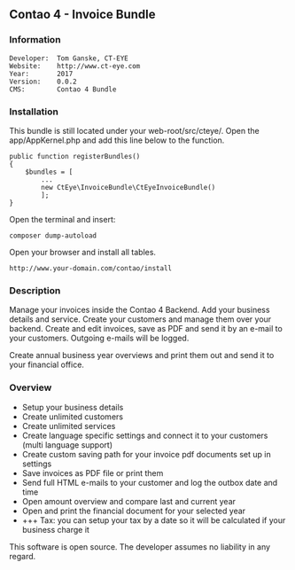 Contao 4 - Invoice Bundle
---


### Information
```
Developer:  Tom Ganske, CT-EYE
Website:    http://www.ct-eye.com
Year:       2017
Version:    0.0.2
CMS:        Contao 4 Bundle
```


### Installation

This bundle is still located under your web-root/src/cteye/.
Open the app/AppKernel.php and add this line below to the function.
    
    public function registerBundles()
    {
        $bundles = [
            ...
            new CtEye\InvoiceBundle\CtEyeInvoiceBundle()
            ];
    }

Open the terminal and insert:
```
composer dump-autoload
```

Open your browser and install all tables.

```
http://www.your-domain.com/contao/install
```


### Description
Manage your invoices inside the Contao 4 Backend.
Add your business details and service. Create your customers and manage them over your backend. Create and edit invoices, save as PDF and send it by an e-mail to your customers.
Outgoing e-mails will be logged.

Create annual business year overviews and print them out and send it to your financial office.


### Overview
 - Setup your business details
 - Create unlimited customers
 - Create unlimited services
 - Create language specific settings and connect it to your customers (multi language support)
 - Create custom saving path for your invoice pdf documents set up in settings 
 - Save invoices as PDF file or print them
 - Send full HTML e-mails to your customer and log the outbox date and time
 - Open amount overview and compare last and current year
 - Open and print the financial document for your selected year
 - +++ Tax: you can setup your tax by a date so it will be calculated if your business charge it
  
  

This software is open source. The developer assumes no liability in any regard.